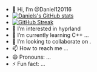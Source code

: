 - 👋 Hi, I’m @Daniel120116
- [![Daniels's GitHub stats](https://github-readme-stats.vercel.app/api?username=Daniel120116)](https://github.com/anuraghazra/github-readme-stats)
- [![GitHub Streak](https://github-readme-streak-stats.herokuapp.com/?user=Daniel120116)](https://git.io/streak-stats)
- 👀 I’m interested in hyprland
- 🌱 I’m currently learning C++ ...
- 💞️ I’m looking to collaborate on .
- 📫 How to reach me ...
- 😄 Pronouns: ...
- ⚡ Fun fact: ...

<!---
Daniel120116/Daniel120116 is a ✨ special ✨ repository because its `README.md` (this file) appears on your GitHub profile.
You can click the Preview link to take a look at your changes.
--->

